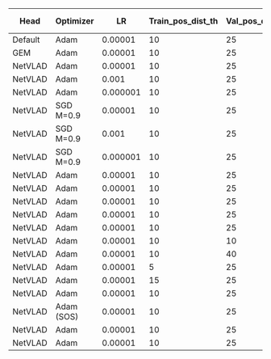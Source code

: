 | Head    | Optimizer | LR       | Train_pos_dist_th | Val_pos_dist_th | Augmentation | Attention | img_size | R@5_val | R@5_test (Pitts30k)| R@5_test (St.Lucia) | Run     |
| ------- | --------- | -------- | ----------------- | --------------- | ------------ | --------- | -------- | ------- | ------------------ | ------------------- | ------- |
| Default | Adam      | 0.00001  | 10                | 25              | /            | /         | /        | 81.7    | 81.5               | 48.0                | done    |
| GEM     | Adam      | 0.00001  | 10                | 25              | /            | /         | /        | 89.9    | 89.1               | 68.3                | done    |
| NetVLAD | Adam      | 0.00001  | 10                | 25              | /            | /         | /        | 96.0    | 93.2               | 71.3                | done    |
| NetVLAD | Adam      | 0.001    | 10                | 25              | /            | /         | /        | 93.1    | 89.6               | 57.7                | done    |
| NetVLAD | Adam      | 0.000001 | 10                | 25              | /            | /         | /        | 95.8    | 93.0               | 70.4                | done    |
| NetVLAD | SGD M=0.9 | 0.00001  | 10                | 25              | /            | /         | /        | 90.2    | 89.8               | 70.7                | done    |
| NetVLAD | SGD M=0.9 | 0.001    | 10                | 25              | /            | /         | /        | 96.1    | 93.1               | 71.4                | done    |
| NetVLAD | SGD M=0.9 | 0.000001 | 10                | 25              | /            | /         | /        | 80.2    | 79.4               | 65.3                | done    |
| NetVLAD | Adam      | 0.00001  | 10                | 25              | CS-HF        | /         | /        | 95.3    | 92.4               | 77.5                | done    |
| NetVLAD | Adam      | 0.00001  | 10                | 25              | H-RP         | /         | /        | 96.1    | 92.8               | 72.2                | done    |
| NetVLAD | Adam      | 0.00001  | 10                | 25              | B-GS-R       | /         | /        | 93.8    | 91.5               | 64.4                | done    |
| NetVLAD | Adam      | 0.00001  | 10                | 25              | GS           | /         | /        | 95.5    | 92.7               | 71.0                | done    |
| NetVLAD | Adam      | 0.00001  | 10                | 25              | BCSH         | /         | /        | 95.7    | 92.5               | 82.1                | done    |
| NetVLAD | Adam      | 0.00001  | 10                | 10              | /            | /         | /        | /       | 88.3               | \                   | done    |
| NetVLAD | Adam      | 0.00001  | 10                | 40              | /            | /         | /        | /       | 94.7               | \                   | done    |
| NetVLAD | Adam      | 0.00001  | 5                 | 25              | /            | /         | /        | 96.4    | 92.9               | 70.8                | done    |
| NetVLAD | Adam      | 0.00001  | 15                | 25              | /            | /         | /        |         |                    |                     | Aless   |
| NetVLAD | Adam      | 0.00001  | 10                | 25              | /            | CBAM      | /        | 95.7    | 93.3               | 70.8                | done    |
| NetVLAD | Adam (SOS)| 0.00001  | 10                | 25              | /            | /         | /        | 93.3    | 91.8               | 71.0                | done    |
| NetVLAD | Adam      | 0.00001  | 10                | 25              | /            | /         | 300x200  | 95.2    | 92.6               | 81.5                | done    |
| NetVLAD | Adam      | 0.00001  | 10                | 25              | /            | /         | 800x600  | 95.9    | 92.8               | 66.5                | done    |

